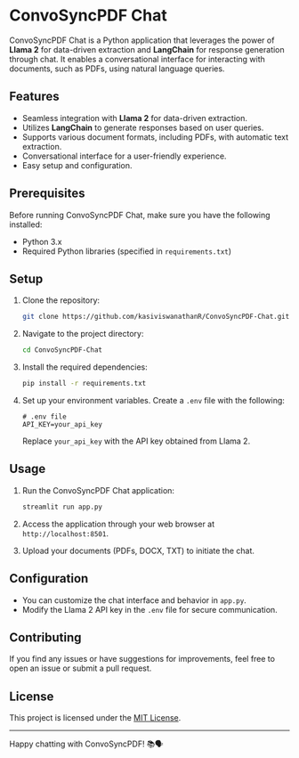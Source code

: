 # ConvoSyncPDF Chat

ConvoSyncPDF Chat is a Python application that leverages the power of **Llama 2** for data-driven extraction and **LangChain** for response generation through chat. It enables a conversational interface for interacting with documents, such as PDFs, using natural language queries.

## Features

- Seamless integration with **Llama 2** for data-driven extraction.
- Utilizes **LangChain** to generate responses based on user queries.
- Supports various document formats, including PDFs, with automatic text extraction.
- Conversational interface for a user-friendly experience.
- Easy setup and configuration.

## Prerequisites

Before running ConvoSyncPDF Chat, make sure you have the following installed:

- Python 3.x
- Required Python libraries (specified in `requirements.txt`)

## Setup

1. Clone the repository:

    ```bash
    git clone https://github.com/kasiviswanathanR/ConvoSyncPDF-Chat.git
    ```

2. Navigate to the project directory:

    ```bash
    cd ConvoSyncPDF-Chat
    ```

3. Install the required dependencies:

    ```bash
    pip install -r requirements.txt
    ```

4. Set up your environment variables. Create a `.env` file with the following:

    ```env
    # .env file
    API_KEY=your_api_key
    ```

    Replace `your_api_key` with the API key obtained from Llama 2.

## Usage

1. Run the ConvoSyncPDF Chat application:

    ```bash
    streamlit run app.py
    ```

2. Access the application through your web browser at `http://localhost:8501`.

3. Upload your documents (PDFs, DOCX, TXT) to initiate the chat.

## Configuration

- You can customize the chat interface and behavior in `app.py`.
- Modify the Llama 2 API key in the `.env` file for secure communication.

## Contributing

If you find any issues or have suggestions for improvements, feel free to open an issue or submit a pull request.

## License

This project is licensed under the [MIT License](LICENSE).

---

Happy chatting with ConvoSyncPDF! 📚🗣️
